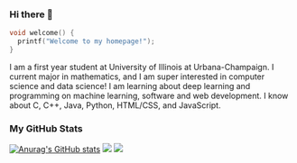 ### Hi there 👋

```C
void welcome() {
  printf("Welcome to my homepage!");
}
```

I am a first year student at University of Illinois at Urbana-Champaign. I current major in mathematics, and I am super interested in computer science and data science! I am learning about deep learning and programming on machine learning, software and web development. I know about C, C++, Java, Python, HTML/CSS, and JavaScript. 

### My GitHub Stats

[![Anurag's GitHub stats](https://github-readme-stats.vercel.app/api?username=lnblanke&theme=nord&count_private=true&show_icons=true)](https://github.com/anuraghazra/github-readme-stats)
![](https://github-readme-stats.vercel.app/api/top-langs/?username=lnblanke&hide=html&layout=compact&theme=nord)
![](https://github-profile-summary-cards.vercel.app/api/cards/profile-details?username=lnblanke&theme=nord_dark)

<!--
**lnblanke/lnblanke** is a ✨ _special_ ✨ repository because its `README.md` (this file) appears on your GitHub profile.

Here are some ideas to get you started:

- 🔭 I’m currently working on ...
- 🌱 I’m currently learning ...
- 👯 I’m looking to collaborate on ...
- 🤔 I’m looking for help with ...
- 💬 Ask me about ...
- 📫 How to reach me: ...
- 😄 Pronouns: ...
- ⚡ Fun fact: ...
-->
